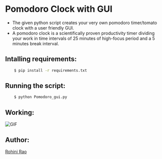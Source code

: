 # Pomodoro Clock with GUI

- The given python script creates your very own pomodoro timer/tomato clock with a user friendly GUI.
- A pomodoro clock is a scientifically proven productivity timer dividing your work in time intervals of 25 minutes of high-focus period and a 5 minutes break interval.

## Intalling requirements:

```sh
    $ pip install -r requirements.txt
```

## Running the script:

```sh
    $ python Pomodoro_gui.py
```

## Working:
![GIF](https://media.giphy.com/media/rFugmcue93IERozmWw/giphy.gif)


## Author:
[Rohini Rao](https://github.com/RohiniRG)

